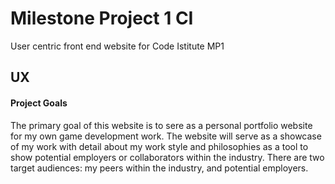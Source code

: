 # Milestone Project 1 CI
 User centric front end website for Code Istitute MP1

## UX

#### Project Goals

The primary goal of this website is to sere as a personal portfolio website for my own game development work. The website will serve as a showcase of my work with detail about my work style and philosophies as a tool to show potential employers or collaborators within the industry. There are two target audiences: my peers within the industry, and potential employers.

